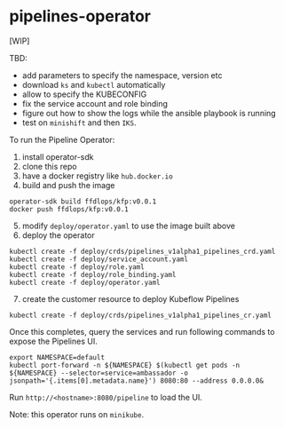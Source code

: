# pipelines-operator

[WIP]

TBD:

* add parameters to specify the namespace, version etc
* download `ks` and `kubectl` automatically
* allow to specify the KUBECONFIG
* fix the service account and role binding
* figure out how to show the logs while the ansible playbook is running
* test on `minishift` and then `IKS`.

To run the Pipeline Operator:

1. install operator-sdk
2. clone this repo
3. have a docker registry like `hub.docker.io`
4. build and push the image
```command line
operator-sdk build ffdlops/kfp:v0.0.1
docker push ffdlops/kfp:v0.0.1
```
5. modify `deploy/operator.yaml` to use the image built above
6. deploy the operator
```command line
kubectl create -f deploy/crds/pipelines_v1alpha1_pipelines_crd.yaml
kubectl create -f deploy/service_account.yaml
kubectl create -f deploy/role.yaml
kubectl create -f deploy/role_binding.yaml
kubectl create -f deploy/operator.yaml
```
7. create the customer resource to deploy Kubeflow Pipelines
```command line
kubectl create -f deploy/crds/pipelines_v1alpha1_pipelines_cr.yaml
```

Once this completes, query the services and run following commands to expose the Pipelines UI.

```command line
export NAMESPACE=default
kubectl port-forward -n ${NAMESPACE} $(kubectl get pods -n ${NAMESPACE} --selector=service=ambassador -o jsonpath='{.items[0].metadata.name}') 8080:80 --address 0.0.0.0&
```

Run `http://<hostname>:8080/pipeline` to load the UI.

Note: this operator runs on `minikube`.